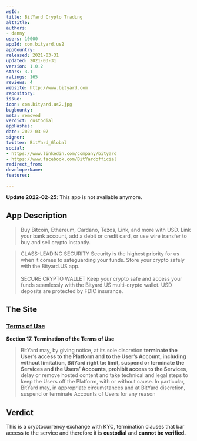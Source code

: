 ```yaml
---
wsId: 
title: BitYard Crypto Trading
altTitle: 
authors:
- danny
users: 10000
appId: com.bityard.us2
appCountry: 
released: 2021-03-31
updated: 2021-03-31
version: 1.0.2
stars: 3.1
ratings: 165
reviews: 4
website: http://www.bityard.com
repository: 
issue: 
icon: com.bityard.us2.jpg
bugbounty: 
meta: removed
verdict: custodial
appHashes: 
date: 2022-03-07
signer: 
twitter: BitYard_Global
social:
- https://www.linkedin.com/company/bityard
- https://www.facebook.com/BitYardofficial
redirect_from: 
developerName: 
features: 

---
```


**Update 2022-02-25**: This app is not available anymore.

## App Description

> Buy Bitcoin, Ethereum, Cardano, Tezos, Link, and more with USD. Link your bank account, add a debit or credit card, or use wire transfer to buy and sell crypto instantly.

> CLASS-LEADING SECURITY
Security is the highest priority for us when it comes to safeguarding your funds. Store your crypto safely with the Bityard.US app.<br><br>
SECURE CRYPTO WALLET
Keep your crypto safe and access your funds seamlessly with the Bityard.US multi-crypto wallet. USD deposits are protected by FDIC insurance.

## The Site

### [Terms of Use](https://support.bityard.com/hc/en-us/articles/360039273852-Terms-of-Use)

**Section 17. Termination of the Terms of Use**

> BitYard may, by giving notice, at its sole discretion **terminate the User’s access to the Platform and to the User’s Account, including without limitation, BitYard right to: limit, suspend or terminate the Services and the Users’ Accounts, prohibit access to the Services**, delay or remove hosted content and take technical and legal steps to keep the Users off the Platform, with or without cause. In particular, BitYard may, in appropriate circumstances and at BitYard discretion, suspend or terminate Accounts of Users for any reason

## Verdict

This is a cryptocurrency exchange with KYC, termination clauses that bar access to the service and therefore it is **custodial** and  **cannot be verified.**

